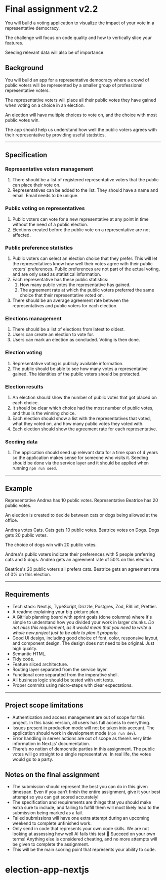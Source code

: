 # Final assignment v2.2

You will build a voting application to visualize the impact of your vote in a representative democracy.

The challenge will focus on code quality and how to vertically slice your features.

Seeding relevant data will also be of importance.

## Background

You will build an app for a representative democracy where a crowd of public voters will be represented by a smaller group of professional representative voters.

The representative voters will place all their public votes they have gained when voting on a choice in an election.

An election will have multiple choices to vote on, and the choice with most public votes win.

The app should help us understand how well the public voters agrees with their representative by providing useful statistics.

---

## Specification

### Representative voters management

1. There should be a list of registered representative voters that the public can place their vote on.
2. Representatives can be added to the list. They should have a name and email. Email needs to be unique.

### Public voting on representatives

1. Public voters can vote for a new representative at any point in time without the need of a public election.
2. Elections created before the public vote on a representative are not affected.

### Public preference statistics

1. Public voters can select an election choice that they prefer. This will let the representatives know how well their votes agree with their public voters’ preferences. Public preferences are not part of the actual voting, and are only used as statistical information.
2. Each representative has these public statistics:
   1. How many public votes the representative has gained.
   2. The agreement rate at which the public voters preferred the same choice that their representative voted on.
3. There should be an average agreement rate between the representatives and public voters for each election.

### Elections management

1. There should be a list of elections from latest to oldest.
2. Users can create an election to vote for.
3. Users can mark an election as concluded. Voting is then done.

### Election voting

1. Representative voting is publicly available information.
2. The public should be able to see how many votes a representative gained. The identities of the public voters should be protected.

### Election results

1. An election should show the number of public votes that got placed on each choice.
2. It should be clear which choice had the most number of public votes, and thus is the winning choice.
3. Each election should show a list with the representatives that voted, what they voted on, and how many public votes they voted with.
4. Each election should show the agreement rate for each representative.

### Seeding data

1. The application should seed up relevant data for a time span of 4 years so the application makes sense for someone who visits it. Seeding should be done via the service layer and it should be applied when running `npm run seed`.

---

## Example

Representative Andrea has 10 public votes.
Representative Beatrice has 20 public votes.

An election is created to decide between cats or dogs being allowed at the office.

Andrea votes Cats. Cats gets 10 public votes.
Beatrice votes on Dogs. Dogs gets 20 public votes.

The choice of dogs win with 20 public votes.

Andrea's public voters indicate their preferences with 5 people preferring cats and 5 dogs.
Andrea gets an agreement rate of 50% on this election.

Beatrice's 20 public voters all prefers cats.
Beatrice gets an agreement rate of 0% on this election.

---

## Requirements

- Tech stack: Next.js, TypeScript, Drizzle, Postgres, Zod, ESLint, Prettier.
- A readme explaining your big-picture plan.
- A GitHub planning board with sprint goals (done columns) where it's simple to understand how you divided your work in larger chunks. _Do not miss this requirement, as it would mean that you need to write a whole new project just to be able to plan it properly._
- Good UI design, including good choice of font, color, responsive layout, and component design. The design does not need to be original. Just high quality.
- Semantic HTML.
- Tidy code.
- Feature sliced architecture.
- Routing layer separated from the service layer.
- Functional core separated from the imperative shell.
- All business logic should be tested with unit tests.
- Proper commits using micro-steps with clear expectations.

---

## Project scope limitations

- Authentication and access management are out of scope for this project. In this basic version, all users has full access to everything.
- Issues present in production mode will not be taken into account. The application should work in development mode (`npm run dev`).
- Error handling in server actions are out of scope as there’s very little information in Next.js’ documentation.
- There’s no notion of democratic parties in this assignment. The public votes will go straight to a single representative. In real life, the votes would go to a party.

## Notes on the final assignment

- The submission should represent the best you can do in this given timespan. Even if you can’t finish the entire assignment, give it your best attempt so you can get scored accurately!
- The specification and requirements are things that you should make extra sure to include, and failing to fulfill them will most likely lead to the submission being marked as a fail.
- Failed submissions will have one extra attempt during an upcoming weekend to complete unfinished work.
- Only send in code that represents your own code skills. We are not looking at assessing how well AI fails this test 🤖 Succeed on your own terms! Anything else is considered cheating, and no more attempts will be given to complete the assignment.
- This will be the main scoring point that represents your ability to code.
# election-app-nextjs
